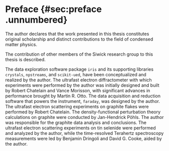 # Preface {#sec:preface .unnumbered}

The author declares that the work presented in this thesis constitutes
original scholarship and distinct contributions to the field of condensed matter physics.

The contribution of other members of the Siwick research group to this thesis is described. 

The data exploration software package `iris` and its supporting libraries `crystals`, `npstreams`, and `scikit-ued`, have been conceptualized and realized by the author. The ultrafast electron diffractometer with which experiments were performed by the author was initially designed and built by Robert Chatelain and Vance Morisson, with significant advances in performance brought by Martin R. Otto. The data acquisition and reduction software that powers the instrument, `faraday`, was designed by the author. The ultrafast electron scattering experiments on graphite flakes were performed by Robert Chatelain. The density-functional perturbation theory calculations on graphite were conducted by Jan-Hendrick Pöhls. The author was responsible for the graphite data analysis and conclusions. The ultrafast electron scattering experiments on tin selenide were performed and analyzed by the author, while the time-resolved Terahertz spectroscopy measurements were led by Benjamin Dringoli and David G. Cooke, aided by the author.


